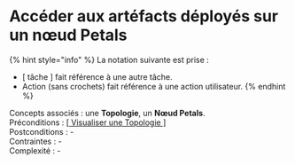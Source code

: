 # Accéder aux artéfacts déployés sur un nœud Petals

{% hint style="info" %}
La notation suivante est prise :

* \[ tâche \] fait référence à une autre tâche.
* Action \(sans crochets\) fait référence à une action utilisateur.
{% endhint %}

Concepts associés : une **Topologie**, un **Nœud Petals**.  
Préconditions : [\[ Visualiser une Topologie \]](../topologie/visualiser-une-topologie.md)  
Postconditions : -  
Contraintes : -  
Complexité : -

